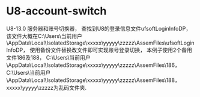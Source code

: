 ﻿# U8-account-switch
U8-13.0 服务器和账号切换器，
查找到U8的登录信息文件ufsoftLoginInfoDP，
该文件大概在C:\Users\当前用户\AppData\Local\IsolatedStorage\xxxxx\yyyyy\zzzzz\AssemFiles\ufsoftLoginInfoDP，
使用备份文件替换改文件即可实现账号登录切换，
本例子使用2个备用文件186及188，
C:\Users\当前用户\AppData\Local\IsolatedStorage\xxxxx\yyyyy\zzzzz\AssemFiles\186，
C:\Users\当前用户\AppData\Local\IsolatedStorage\xxxxx\yyyyy\zzzzz\AssemFiles\188，
xxxxx\yyyyy\zzzzz为乱码文件夹.